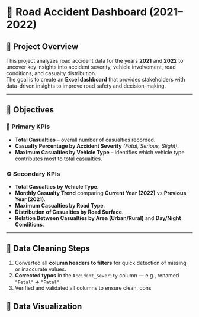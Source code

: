 # 🚗 Road Accident Dashboard (2021–2022)

## 📌 Project Overview
This project analyzes road accident data for the years **2021** and **2022** to uncover key insights into accident severity, vehicle involvement, road conditions, and casualty distribution.  
The goal is to create an **Excel dashboard** that provides stakeholders with data-driven insights to improve road safety and decision-making.

---

## 🎯 Objectives

### 🏁 Primary KPIs
- **Total Casualties** – overall number of casualties recorded.
- **Casualty Percentage by Accident Severity** *(Fatal, Serious, Slight)*.
- **Maximum Casualties by Vehicle Type** – identifies which vehicle type contributes most to total casualties.

### ⚙️ Secondary KPIs
- **Total Casualties by Vehicle Type**.
- **Monthly Casualty Trend** comparing **Current Year (2022)** vs **Previous Year (2021)**.
- **Maximum Casualties by Road Type**.
- **Distribution of Casualties by Road Surface**.
- **Relation Between Casualties by Area (Urban/Rural)** and **Day/Night Conditions**.

---

## 🧹 Data Cleaning Steps
1. Converted all **column headers to filters** for quick detection of missing or inaccurate values.  
2. **Corrected typos** in the `Accident_Severity` column — e.g., renamed `"Fetal"` ➜ `"Fatal"`.  
3. Verified and validated all columns to ensure clean, cons

## 🧹 Data Visualization



